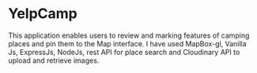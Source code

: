 # YelpCamp
This application enables users to review and marking features of camping places and pin them to the Map interface. I have used MapBox-gl, Vanilla Js, ExpressJs, NodeJs, rest API for place search and Cloudinary API to upload and retrieve images.
